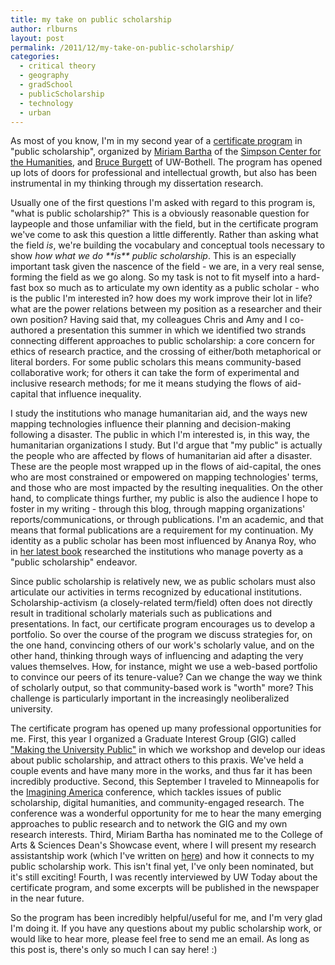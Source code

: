 ```yaml
---
title: my take on public scholarship
author: rlburns
layout: post
permalink: /2011/12/my-take-on-public-scholarship/
categories:
  - critical theory
  - geography
  - gradSchool
  - publicScholarship
  - technology
  - urban
---
```


As most of you know, I'm in my second year of a [certificate program](http://depts.washington.edu/uwch/programs/curriculum/certificate-in-public-scholarship) in "public scholarship", organized by [Miriam Bartha](http://depts.washington.edu/uwch/about/administration/miriam-bartha) of the [Simpson Center for the Humanities](http://depts.washington.edu/uwch/), and [Bruce Burgett](http://www.uwb.edu/ias/about/faculty-staff/bruceburgett) of UW-Bothell. The program has opened up lots of doors for professional and intellectual growth, but also has been instrumental in my thinking through my dissertation research.

Usually one of the first questions I'm asked with regard to this program is, "what is public scholarship?" This is a obviously reasonable question for laypeople and those unfamiliar with the field, but in the certificate program we've come to ask this question a little differently. Rather than asking what the field *is*, we're building the vocabulary and conceptual tools necessary to show *how what we do \*\*is\*\* public scholarship*. This is an especially important task given the nascence of the field - we are, in a very real sense, forming the field as we go along. So my task is not to fit myself into a hard-fast box so much as to articulate my own identity as a public scholar - who is the public I'm interested in? how does my work improve their lot in life? what are the power relations between my position as a researcher and their own position? Having said that, my colleagues Chris and Amy and I co-authored a presentation this summer in which we identified two strands connecting different approaches to public scholarship: a core concern for ethics of research practice, and the crossing of either/both metaphorical or literal borders. For some public scholars this means community-based collaborative work\; for others it can take the form of experimental and inclusive research methods\; for me it means studying the flows of aid-capital that influence inequality.

I study the institutions who manage humanitarian aid, and the ways new mapping technologies influence their planning and decision-making following a disaster. The public in which I'm interested is, in this way, the humanitarian organizations I study. But I'd argue that "my public" is actually the people who are affected by flows of humanitarian aid after a disaster. These are the people most wrapped up in the flows of aid-capital, the ones who are most constrained or empowered on mapping technologies' terms, and those who are most impacted by the resulting inequalities. On the other hand, to complicate things further, my public is also the audience I hope to foster in my writing - through this blog, through mapping organizations' reports/communications, or through publications. I'm an academic, and that means that formal publications are a requirement for my continuation. My identity as a public scholar has been most influenced by Ananya Roy, who in [her latest book](http://www.amazon.com/Poverty-Capital-Microfinance-Making-Development/dp/0415876737) researched the institutions who manage poverty as a "public scholarship" endeavor.

Since public scholarship is relatively new, we as public scholars must also articulate our activities in terms recognized by educational institutions. Scholarship-activism (a closely-related term/field) often does not directly result in traditional scholarly materials such as publications and presentations. In fact, our certificate program encourages us to develop a portfolio. So over the course of the program we discuss strategies for, on the one hand, convincing others of our work's scholarly value, and on the other hand, thinking through ways of influencing and adapting the very values themselves. How, for instance, might we use a web-based portfolio to convince our peers of its tenure-value? Can we change the way we think of scholarly output, so that community-based work is "worth" more? This challenge is particularly important in the increasingly neoliberalized university.

The certificate program has opened up many professional opportunities for me. First, this year I organized a Graduate Interest Group (GIG) called ["Making the University Public"](http://depts.washington.edu/uwch/projects/graduate-interest-groups/public-scholarship) in which we workshop and develop our ideas about public scholarship, and attract others to this praxis. We've held a couple events and have many more in the works, and thus far it has been incredibly productive. Second, this September I traveled to Minneapolis for the [Imagining America](http://imaginingamerica.org/) conference, which tackles issues of public scholarship, digital humanities, and community-engaged research. The conference was a wonderful opportunity for me to hear the many emerging approaches to public research and to network the GIG and my own research interests. Third, Miriam Bartha has nominated me to the College of Arts & Sciences Dean's Showcase event, where I will present my research assistantship work (which I've written on [here](http://students.washington.edu/rlburns/2010/10/django/)) and how it connects to my public scholarship work. This isn't final yet, I've only been nominated, but it's still exciting! Fourth, I was recently interviewed by UW Today about the certificate program, and some excerpts will be published in the newspaper in the near future.

So the program has been incredibly helpful/useful for me, and I'm very glad I'm doing it. If you have any questions about my public scholarship work, or would like to hear more, please feel free to send me an email. As long as this post is, there's only so much I can say here! :\)